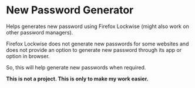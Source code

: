 # New Password Generator

Helps generates new password using Firefox Lockwise (might also work on other password managers).

Firefox Lockwise does not generate new passwords for some websites and does not provide an option to generate new password through its app or option in browser.

So, this will help generate new passwords when required.

**This is not a project. This is only to make my work easier.** 
